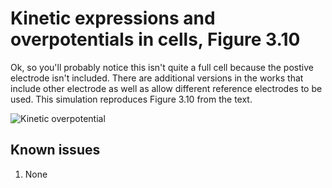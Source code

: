 # Kinetic expressions and overpotentials in cells, Figure 3.10

Ok, so you'll probably notice this isn't quite a full cell because the postive electrode isn't included.  There are additional versions in the works that include other electrode as well as allow different reference electrodes to be used.  This simulation reproduces Figure 3.10 from the text.


![Kinetic overpotential](https://user-images.githubusercontent.com/75796436/104050871-45fbea80-51b5-11eb-8dd9-847d438391fb.png)

## Known issues
1. None
